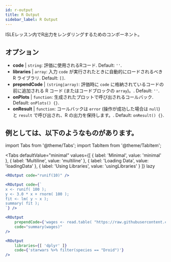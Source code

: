 ```yaml
---
id: r-output
title: R Output
sidebar_label: R Output
---
```


ISLEレッスン内でR出力をレンダリングするためのコンポーネント。

## オプション

* __code__ | `string`: 評価に使用されるRコード. Default: `''`.
* __libraries__ | `array`: 入力 `code` が実行されたときに自動的にロードされるべき R ライブラリ. Default: `[]`.
* __prependCode__ | `(string|array)`: 評価時に `code` に格納されているコードの前に追加される R コード (またはコードブロックの `array`)。. Default: `''`.
* __onPlots__ | `function`: 生成されたプロットで呼び出されるコールバック. Default: `onPlots() {}`.
* __onResult__ | `function`: コールバックは `error` (操作が成功した場合は `null`) と `result` で呼び出され、R の出力を保持します。. Default: `onResult() {}`.


## 例としては、以下のようなものがあります。

import Tabs from '@theme/Tabs';
import TabItem from '@theme/TabItem';

<Tabs
    defaultValue="minimal"
    values={[
        { label: 'Minimal', value: 'minimal' },
        { label: 'Multiline', value: 'multiline' },
        { label: 'Loading Data', value: 'loadingData' },
        { label: 'Using Libraries', value: 'usingLibraries' }
    ]}
    lazy
>

<TabItem value="minimal" >

```jsx live
<ROutput code="runif(10)" />
```

</TabItem>

<TabItem value="multiline" >

```jsx live
<ROutput code={`
x <- runif( 100 );
y <- 3.0 * x + rnorm( 100 );
fit <- lm( y ~ x );
summary( fit );
`} />
```

</TabItem>

<TabItem value="loadingData" >

```jsx live
<ROutput 
    prependCode={'wages <- read.table( "https://raw.githubusercontent.com/stdlib-js/stdlib/develop/lib/node_modules/%40stdlib/datasets/berndt-cps-wages-1985/data/data.csv", header=TRUE, sep=",")'} 
    code="summary(wages)"
/>
```

</TabItem>

<TabItem value="usingLibraries" >

```jsx live
<ROutput 
    libraries={[ 'dplyr' ]}
    code={'starwars %>% filter(species == "Droid")'}
/>
```

</TabItem>

</Tabs>

